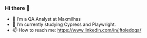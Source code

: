 ### Hi there 👋

- 🔭 I’m a QA Analyst at Maxmilhas
- 🌱 I’m currently studying Cypress and Playwright.
- 📫 How to reach me: https://www.linkedin.com/in/jftoledoqa/



